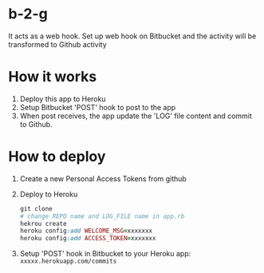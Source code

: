 # b-2-g
It acts as a web hook. Set up web hook on Bitbucket and the activity will be transformed to Github activity

# How it works
1. Deploy this app to Heroku
2. Setup Bitbucket 'POST' hook to post to the app
3. When post receives, the app update the 'LOG' file content and commit to Github.

# How to deploy
1. Create a new Personal Access Tokens from github
2. Deploy to Heroku

    ```ruby
    git clone
    # change REPO name and LOG_FILE name in app.rb
    hekrou create
    heroku config:add WELCOME_MSG=xxxxxxx
    heroku config:add ACCESS_TOKEN=xxxxxxx
    ```
    
3. Setup 'POST' hook in Bitbucket to your Heroku app:
`xxxxx.herokuapp.com/commits`

